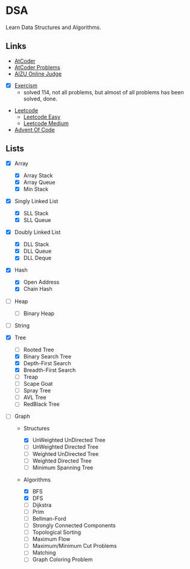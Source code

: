 # DSA

Learn Data Structures and Algorithms.

## Links

- [AtCoder](https://atcoder.jp/)
- [AtCoder Problems](https://kenkoooo.com/atcoder/#/table/Lootmann)
- [AIZU Online Judge](https://onlinejudge.u-aizu.ac.jp/)
- [x] [Exercism](https://exercism.org/dashboard)
  - solved 114, not all problems, but almost of all problems has been solved, done.
- [Leetcode](https://leetcode.com/)
  - [Leetcode Easy](https://leetcode.com/problemset/all/?difficulty=EASY&page=1)
  - [Leetcode Medium](https://leetcode.com/problemset/all/?difficulty=MEDIUM&page=1)
- [Advent Of Code](https://adventofcode.com/)

## Lists

- [x] Array

  - [x] Array Stack
  - [x] Array Queue
  - [x] Min Stack

- [x] Singly Linked List

  - [x] SLL Stack
  - [x] SLL Queue

- [x] Doubly Linked List

  - [x] DLL Stack
  - [x] DLL Queue
  - [x] DLL Deque

- [x] Hash

  - [x] Open Address
  - [x] Chain Hash

- [ ] Heap

  - [ ] Binary Heap

- [ ] String

- [x] Tree

  - [ ] Rooted Tree
  - [x] Binary Search Tree
  - [x] Depth-First Search
  - [x] Breadth-First Search
  - [ ] Treap
  - [ ] Scape Goat
  - [ ] Spray Tree
  - [ ] AVL Tree
  - [ ] RedBlack Tree

- [ ] Graph

  - Structures

    - [x] UnWeighted UnDirected Tree
    - [ ] UnWeighted Directed Tree
    - [ ] Weighted UnDirected Tree
    - [ ] Weighted Directed Tree
    - [ ] Minimum Spanning Tree

  - Algorithms
    - [x] BFS
    - [x] DFS
    - [ ] Dijkstra
    - [ ] Prim
    - [ ] Bellman-Ford
    - [ ] Strongly Connected Components
    - [ ] Topological Sorting
    - [ ] Maximum Flow
    - [ ] Maximum/Minimum Cut Problems
    - [ ] Matching
    - [ ] Graph Coloring Problem
